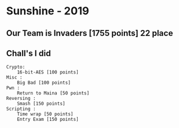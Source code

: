 # Sunshine - 2019 
## Our Team is Invaders [1755 points] 22 place

## Chall's I did
```
Crypto:
    16-bit-AES [100 points]
Misc :
    Big Bad [100 points]
Pwn :
    Return to Maina [50 points]
Reversing :
    Smash [150 points]
Scripting :
    Time wrap [50 points]
    Entry Exam [150 points]
```
